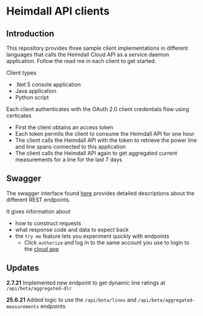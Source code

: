# Heimdall API clients

## Introduction

This repository provides three sample client implementations in different languages that calls the Heimdall Cloud API as a service daemon application. Follow the read me in each client to get started.

Client types
* .Net 5 console application
* Java application
* Python script

Each client authenticates with the OAuth 2.0 client credentials flow using certicates
* First the client obtains an access token
* Each token permits the client to consume the Heimdall API for one hour
* The client calls the Heimdall API with the token to retrieve the power line and line spans connected to this application
* The client calls the Heimdall API again to get aggregated current measurements for a line for the last 7 days

## Swagger

The swagger interface found [here](https://api.heimdallcloud.com/index.html) provides detailed descriptions about the different REST endpoints. 

It gives information about
* how to construct requests
* what response code and data to expect back
* the `try me` feature lets you experiment quickly with endpoints 
	* Click `authorize` and log in to the same account you use to login to the [cloud app](https://heimdallcloud.com/)

## Updates

**2.7.21** 
Implemented new endpoint to get dynamic line ratings at `/api/beta/aggregated-dlr`

**25.6.21** 
Added logic to use the `/api/beta/lines` and `/api/beta/aggregated-measurements` endpoints